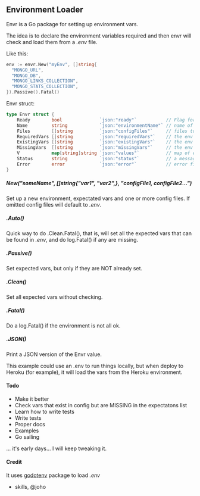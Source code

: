 ## Environment Loader

Envr is a Go package for setting up environment vars.

The idea is to declare the environment variables required and then envr will
check and load them from a *.env* file.

Like this:

```go
env := envr.New("myEnv", []string{
  "MONGO_URL",
  "MONGO_DB",
  "MONGO_LINKS_COLLECTION",
  "MONGO_STATS_COLLECTION",
}).Passive().Fatal()
```

Envr struct:

```Go
type Envr struct {
	Ready        bool              `json:"ready"`           // Flag for the goodness
	Name         string            `json:"environmentName"` // name of environment
	Files        []string          `json:"configFiles"`     // files to read from, default .env
	RequiredVars []string          `json:"requiredVars"`    // the env vars we need
	ExistingVars []string          `json:"existingVars"`    // the env vars that are set
	MissingVars  []string          `json:"missingVars"`     // the env vars not set
	V            map[string]string `json:"values"`          // map of existing vars and values
	Status       string            `json:"status"`          // a message about current statuss
	Error        error             `json:"error"`           // error field, for easier method chaining
}
```

##### New("someName", []string{"var1", "var2",}, "configFile1, configFile2...")
Set up a new environment, expectated vars and one or more config files. If omitted
config files will default to *.env*.

##### .Auto()
Quick way to do .Clean.Fatal(), that is, will set all the expected vars that can
be found in *.env*, and do log.Fatal() if any are missing.

##### .Passive()
Set expected vars, but only if they are NOT already set.

##### .Clean()
Set all expected vars without checking.

##### .Fatal()
Do a log.Fatal() if the environment is not all ok.

##### .JSON()
Print a JSON version of the Envr value.


This example could use an .env to run things locally, but when deploy to Heroku
(for example), it will load the vars from the Heroku environment.


#### Todo
* Make it better
* Check vars that exist in config but are MISSING in the expectatons list
* Learn how to write tests
* Write tests
* Proper docs
* Examples
* Go sailing

... it's early days... I will keep tweaking it.

#### Credit

It uses [godotenv](https://github.com/joho/godotenv) package to load *.env*  
- skills, @joho
